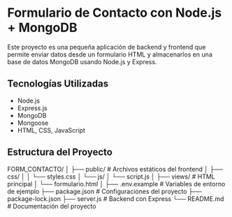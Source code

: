 # Formulario de Contacto con Node.js + MongoDB

Este proyecto es una pequeña aplicación de backend y frontend que permite enviar datos desde un formulario HTML y almacenarlos en una base de datos MongoDB usando Node.js y Express.

## Tecnologías Utilizadas

- Node.js
- Express.js
- MongoDB
- Mongoose
- HTML, CSS, JavaScript

## Estructura del Proyecto
FORM_CONTACTO/
│
├── public/ # Archivos estáticos del frontend
│ ├── css/
│ │ └── styles.css
│ └── js/
│ └── script.js
│
├── views/ # HTML principal
│ └── formulario.html
│
├── .env.example # Variables de entorno de ejemplo
├── package.json # Configuraciones del proyecto
├── package-lock.json
├── server.js # Backend con Express
└── README.md # Documentación del proyecto
